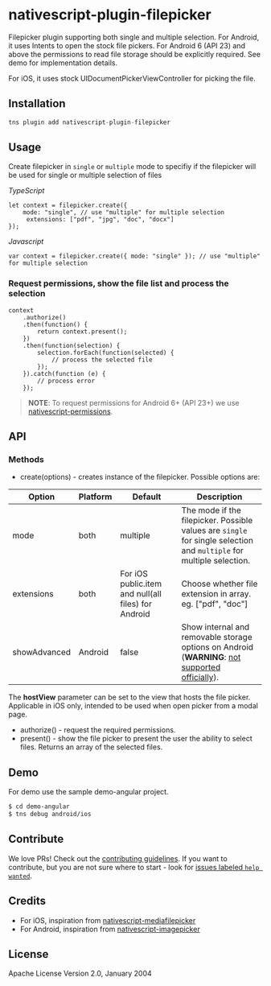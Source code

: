# nativescript-plugin-filepicker

Filepicker plugin supporting both single and multiple selection.
For Android, it uses Intents to open the stock file pickers. For Android 6 (API 23) and above the permissions to read file storage should be explicitly required. See demo for implementation details.

For iOS, it uses stock UIDocumentPickerViewController for picking the file.

## Installation


```javascript
tns plugin add nativescript-plugin-filepicker
```

## Usage


Create filepicker in `single` or `multiple` mode to specifiy if the filepicker will be used for single or multiple selection of files

*TypeScript*
```
let context = filepicker.create({
    mode: "single", // use "multiple" for multiple selection
     extensions: ["pdf", "jpg", "doc", "docx"]
});
````

*Javascript*
````
var context = filepicker.create({ mode: "single" }); // use "multiple" for multiple selection
````

### Request permissions, show the file list and process the selection

```
context
    .authorize()
    .then(function() {
        return context.present();
    })
    .then(function(selection) {
        selection.forEach(function(selected) {
            // process the selected file
        });
    }).catch(function (e) {
        // process error
    });
```

> **NOTE**: To request permissions for Android 6+ (API 23+) we use [nativescript-permissions](https://www.npmjs.com/package/nativescript-permissions).

## API

### Methods

* create(options) - creates instance of the filepicker. Possible options are:

| Option | Platform | Default | Description |
| --- |  --- | --- | --- |
| mode | both | multiple | The mode if the filepicker. Possible values are `single` for single selection and `multiple` for multiple selection. |
| extensions | both | For iOS public.item and null(all files) for Android | Choose whether file extension in array. eg. ["pdf", "doc"] |
| showAdvanced | Android | false | Show internal and removable storage options on Android (**WARNING**: [not supported officially](https://issuetracker.google.com/issues/72053350)). |

The **hostView** parameter can be set to the view that hosts the file picker. Applicable in iOS only, intended to be used when open picker from a modal page.

* authorize() - request the required permissions.
* present() - show the file picker to present the user the ability to select files. Returns an array of the selected files.

## Demo

For demo use the sample demo-angular project.

```sh
$ cd demo-angular
$ tns debug android/ios
```

## Contribute
We love PRs! Check out the [contributing guidelines](CONTRIBUTING.md). If you want to contribute, but you are not sure where to start - look for [issues labeled `help wanted`](https://github.com/NativeScript/nativescript-plugin-filepicker/issues?q=is%3Aopen+is%3Aissue+label%3A%22help+wanted%22).

## Credits

* For iOS, inspiration from [nativescript-mediafilepicker](https://github.com/jibon57/nativescript-mediafilepicker)
* For Android, inspiration from [nativescript-imagepicker](https://github.com/NativeScript/nativescript-imagepicker)

## License

Apache License Version 2.0, January 2004
